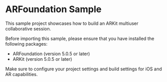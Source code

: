 # ARFoundation Sample

This sample project showcases how to build an ARKit multiuser collaborative session.

Before importing this sample, please ensure that you have installed the following packages:

- ARFoundation (version 5.0.5 or later)
- ARKit (version 5.0.5 or later)

Make sure to configure your project settings and build settings for iOS and AR capabilities.